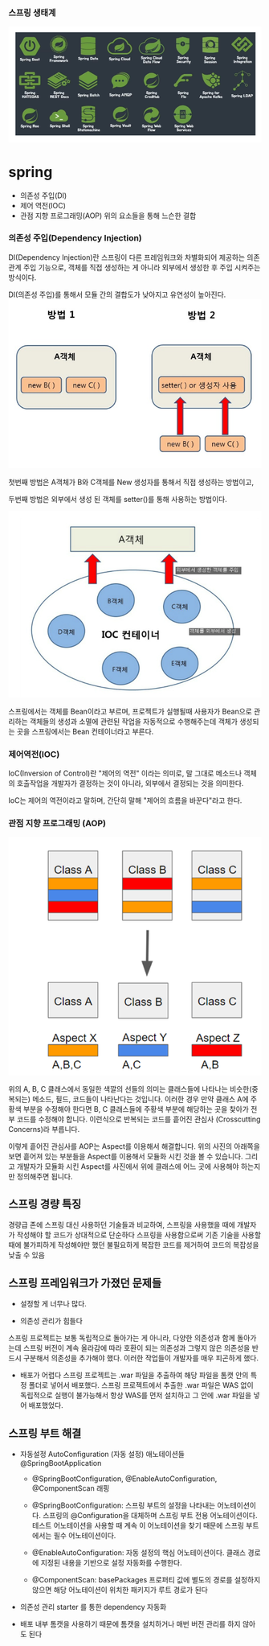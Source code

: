 ### 스프링 생태계

![Alt text](./img/spring_system.png)


# spring 
- 의존성 주입(DI) 
- 제어 역전(IOC)
- 관점 지향 프로그래밍(AOP)
위의 요소들을 통해 느슨한 결합

### 의존성 주입(Dependency Injection)

DI(Dependency Injection)란 스프링이 다른 프레임워크와 차별화되어 제공하는 의존 관계 주입 기능으로,
객체를 직접 생성하는 게 아니라 외부에서 생성한 후 주입 시켜주는 방식이다.

DI(의존성 주입)를 통해서 모듈 간의 결합도가 낮아지고 유연성이 높아진다.
![Alt text](./img/spring_di.jpg)


첫번째 방법은 A객체가 B와 C객체를 New 생성자를 통해서 직접 생성하는 방법이고,

두번째 방법은 외부에서 생성 된 객체를 setter()를 통해 사용하는 방법이다.

![Alt text](./img/spring_di1.png)

스프링에서는 객체를 Bean이라고 부르며, 프로젝트가 실행될때 사용자가 Bean으로 관리하는 객체들의 생성과 소멸에 관련된 작업을 자동적으로 수행해주는데 객체가 생성되는 곳을 스프링에서는 Bean 컨테이너라고 부른다.


### 제어역전(IOC)
IoC(Inversion of Control)란 "제어의 역전" 이라는 의미로, 말 그대로 메소드나 객체의 호출작업을 개발자가 결정하는 것이 아니라, 외부에서 결정되는 것을 의미한다.

IoC는 제어의 역전이라고 말하며, 간단히 말해 "제어의 흐름을 바꾼다"라고 한다.


### 관점 지향 프로그래밍 (AOP)

![Alt text](./img/spring_aop.png)

위의 A, B, C 클래스에서 동일한 색깔의 선들의 의미는 클래스들에 나타나는 비슷한(중복되는) 메소드, 필드, 코드들이 나타난다는 것입니다.
이러한 경우 만약 클래스 A에 주황색 부분을 수정해야 한다면 B, C 클래스들에 주황색 부분에 해당하는 곳을 찾아가 전부 코드를 수정해야 합니다. 
이런식으로 반복되는 코드를 흩어진 관심사 (Crosscutting Concerns)라 부릅니다.
 

이렇게 흩어진 관심사를 AOP는 Aspect를 이용해서 해결합니다. 위의 사진의 아래쪽을 보면 흩어져 있는 부분들을 Aspect를 이용해서 모듈화 시킨 것을 볼 수 있습니다. 
그리고 개발자가 모듈화 시킨 Aspect를 사진에서 위에 클래스에 어느 곳에 사용해야 하는지만 정의해주면 됩니다.


## 스프링 경량 특징

경량급 
존에 스프링 대신 사용하던 기술들과 비교하여, 스프링을 사용했을 때에 개발자가 작성해야 할 코드가 상대적으로 단순하다
스프링을 사용함으로써 기존 기술을 사용할 때에 불가피하게 작성해야만 했던 불필요하게 복잡한 코드를 제거하여 코드의 복잡성을 낮출 수 있음




## 스프링 프레임워크가 가졌던 문제들
- 설정할 게 너무나 많다.

- 의존성 관리가 힘들다

스프링 프로젝트는 보통 독립적으로 돌아가는 게 아니라, 다양한 의존성과 함께 돌아가는데 스프링 버전이 계속 올라감에 따라 호환이 되는 의존성과 그렇지 않은 의존성을 반드시 구분해서 의존성을 추가해야 했다. 이러한 작업들이 개발자를 매우 피곤하게 했다.

- 배포가 어렵다
스프링 프로젝트는 .war 파일을 추출하여 해당 파일을 톰캣 안의 특정 폴더로 넣어서 배포했다.
스프링 프로젝트에서 추출한 .war 파일은 WAS 없이 독립적으로 실행이 불가능해서 
항상 WAS를 먼저 설치하고 그 안에 .war 파일을 넣어 배포했었다.

## 스프링 부트 해결
- 자동설정
AutoConfiguration (자동 설정) 애노테이션들
@SpringBootApplication
    - @SpringBootConfiguration, @EnableAutoConfiguration, @ComponentScan 래핑
    - @SpringBootConfiguration: 스프링 부트의 설정을 나타내는 어노테이션이다. 스프링의 @Configuration을 대체하며 스프링 부트 전용 어노테이션이다. 테스트 어노테이션을 사용할 때 계속 이 어노테이션을 찾기 때문에 스프링 부트에서는 필수 어노테이션이다.
    - @EnableAutoConfiguration: 자동 설정의 핵심 어노테이션이다. 클래스 경로에 지정된 내용을 기반으로 설정 자동화를 수행한다.
    
    - @ComponentScan: basePackages 프로퍼티 값에 별도의 경로를 설정하지 않으면 해당 어노테이션이 위치한 패키지가 루트 경로가 된다

- 의존성 관리
starter 를 통한 dependency 자동화 

- 배포
내부 톰캣을 사용하기 때문에 톰캣을 설치하거나 매번 버전 관리를 하지 않아도 된다


